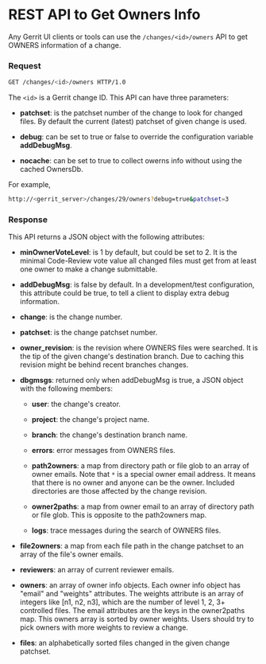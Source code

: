 REST API to Get Owners Info
===========================

Any Gerrit UI clients or tools can use the
`/changes/<id>/owners` API to get
OWNERS information of a change.

### Request

```bash
GET /changes/<id>/owners HTTP/1.0
```

The `<id>` is a Gerrit change ID. This API can have three parameters:

* **patchset**: is the patchset number of the change to look for changed files.
  By default the current (latest) patchset of given change is used.

* **debug**: can be set to true or false to override the configuration variable
  **addDebugMsg**.

* **nocache**: can be set to true to collect owerns info without using the cached OwnersDb.

For example,

```bash
http://<gerrit_server>/changes/29/owners?debug=true&patchset=3
```

### Response

This API returns a JSON object with the following attributes:

* **minOwnerVoteLevel**: is 1 by default, but could be set to 2.
   It is the minimal Code-Review vote value all changed files must get
   from at least one owner to make a change submittable.

* **addDebugMsg**: is false by default. In a development/test configuration,
   this attribute could be true, to tell a client to display extra debug
   information.

* **change**: is the change number.

* **patchset**: is the change patchset number.

* **owner\_revision**: is the revision where OWNERS files were searched.
   It is the tip of the given change's destination branch.
   Due to caching this revision might be behind recent branches changes.

* **dbgmsgs**: returned only when addDebugMsg is true,
   a JSON object with the following members:

    * **user**: the change's creator.

    * **project**: the change's project name.

    * **branch**: the change's destination branch name.

    * **errors**: error messages from OWNERS files.

    * **path2owners**:
      a map from directory path or file glob to an array of owner emails.
      Note that `*` is a special owner email address.
      It means that there is no owner and anyone can be the owner.
      Included directories are those affected by the change revision.

    * **owner2paths**:
      a map from owner email to an array of directory path or file glob.
      This is opposite to the path2owners map.

    * **logs**:
      trace messages during the search of OWNERS files.

* **file2owners**: a map from each file path in the change patchset to
   an array of the file's owner emails.

* **reviewers**: an array of current reviewer emails.

* **owners**: an array of owner info objects.
   Each owner info object has "email" and "weights" attributes.
   The weights attribute is an array of integers like [n1, n2, n3],
   which are the number of level 1, 2, 3+ controlled files.
   The email attributes are the keys in the owner2paths map.
   This owners array is sorted by owner weights.
   Users should try to pick owners with more weights to review a change.

* **files**: an alphabetically sorted files changed
   in the given change patchset.

